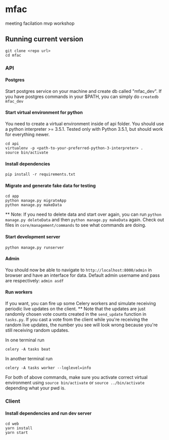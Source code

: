 # mfac
meeting facilation mvp workshop

## Running current version

```
git clone <repo url>
cd mfac
```

### API
#### Postgres
Start postgres service on your machine and create db called "mfac_dev". If you have postgres commands in your $PATH, you can simply do `createdb mfac_dev`

#### Start virtual environment for python
You need to create a virtual environment inside of api folder.  You should use a python interpreter >= 3.5.1.  Tested only with Python 3.5.1, but should work for everything newer.
```
cd api
virtualenv -p <path-to-your-preferred-python-3-interpreter> .
source bin/activate
```

#### Install dependencies
```
pip install -r requirements.txt
```

#### Migrate and generate fake data for testing
```
cd app
python manage.py migrateApp
python manage.py makeData
```
** Note: If you need to delete data and start over again, you can run `python manage.py deleteData` and then `python manage.py makeData` again.
Check out files in `core/management/commands` to see what commands are doing.

#### Start development server
```
python manage.py runserver
```

#### Admin
You should now be able to navigate to `http://localhost:8000/admin` in browser and have an interface for data.  Default admin username and pass are respectively: `admin asdf`

#### Run workers
If you want, you can fire up some Celery workers and simulate receiving periodic live updates on the client.  ** Note that the updates are just randomly chosen vote counts created in the `send_update` function in `tasks.py`.  If you cast a vote from the client while you're receiving the random live updates, the number you see will look wrong because you're still receiving random updates.

In one terminal run
```
celery -A tasks beat
```

In another terminal run
```
celery -A tasks worker --loglevel=info
```

For both of above commands, make sure you activate correct virtual environment using `source bin/activate` or `source ../bin/activate` depending what your pwd is.



### Client
#### Install dependencies and run dev server
```
cd web
yarn install
yarn start
```
